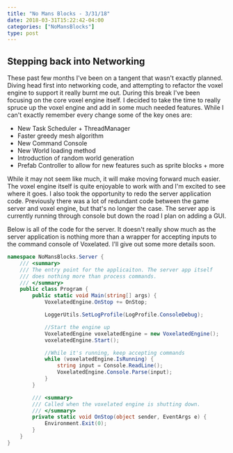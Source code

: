 ```yaml
---
title: "No Mans Blocks - 3/31/18"
date: 2018-03-31T15:22:42-04:00
categories: ["NoMansBlocks"]
type: post
---
```


Stepping back into Networking
---

These past few months I've been on a tangent that wasn't exactly planned. Diving head first into networking code, and attempting to refactor the voxel engine to support it really burnt me out. During this break I've been focusing on the core voxel engine itself. I decided to take the time to really spruce up the voxel engine and add in some much needed features. While I can't exactly remember every change some of the key ones are:

* New Task Scheduler + ThreadManager
* Faster greedy mesh algorithm
* New Command Console
* New World loading method
* Introduction of random world generation
* Prefab Controller to allow for new features such as sprite blocks + more

While it may not seem like much, it will make moving forward much easier. The voxel engine itself is quite enjoyable to work with and I'm excited to see where it goes. I also took the opportunity to redo the server application code. Previously there was a lot of redundant code between the game server and voxel engine, but that's no longer the case. The server app is currently running through console but down the road I plan on adding a GUI.

Below is all of the code for the server. It doesn't really show much as the server application is nothing more than a wrapper for accepting inputs to the command console of Voxelated. I'll give out some more details soon.

```c#
namespace NoMansBlocks.Server {
    /// <summary>
    /// The entry point for the applicaiton. The server app itself
    /// does nothing more than process commands.
    /// </summary>
    public class Program {
        public static void Main(string[] args) {
            VoxelatedEngine.OnStop += OnStop;

            LoggerUtils.SetLogProfile(LogProfile.ConsoleDebug);

            //Start the engine up
            VoxelatedEngine voxelatedEngine = new VoxelatedEngine();
            voxelatedEngine.Start();

            //While it's running, keep accepting commands
            while (voxelatedEngine.IsRunning) {
                string input = Console.ReadLine();
                VoxelatedEngine.Console.Parse(input);
            }
        }

        /// <summary>
        /// Called when the voxelated engine is shutting down.
        /// </summary>
        private static void OnStop(object sender, EventArgs e) {
            Environment.Exit(0);
        }
    }
}


```